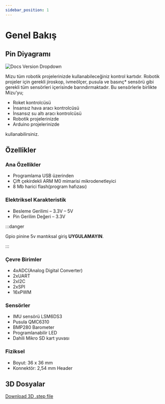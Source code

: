 ```yaml
---
sidebar_position: 1
---
```


# Genel Bakış

## Pin Diyagramı

![Docs Version Dropdown](https://viyalab.com/wp-content/uploads/2022/12/viyalabMizuDiagram-1.webp)

Mizu tüm robotik projelerinizde kullanabileceğiniz kontrol kartıdır. Robotik projeler için gerekli jiroskop, ivmeölçer, pusula ve basınç* sensörü gibi gerekli tüm sensörleri içerisinde barındırmaktadır. Bu sensörlerle birlikte Mizu’yu;

-   Roket kontrolcüsü
-   İnsansız hava aracı kontrolcüsü
-   İnsansız su altı aracı kontrolcüsü
-   Robotik projelerinizde
-   Arduino projelerinizde

kullanabilirsiniz.

## Özellikler

### Ana Özellikler

-   Programlama USB üzerinden
-   Çift çekirdekli ARM M0 mimarisi mikrodenetleyici
-   8 Mb harici flash(program hafızası)

### Elektriksel Karakteristik

-   Besleme Gerilimi – 3.3V – 5V
-   Pin Gerilim Değeri – 3.3V

:::danger

Gpio pinine 5v mantıksal giriş **UYGULAMAYIN**.

:::

### Çevre Birimler

-   4xADC(Analog Digital Converter)
-   2xUART
-   2xI2C
-   2xSPI
-   16xPWM

### Sensörler

-   IMU sensörü LSM6DS3
-   Pusula QMC6310
-   BMP280 Barometer
-   Programlanabilir LED
-   Dahili Mikro SD kart yuvası

### Fiziksel

- Boyut: 36 x 36 mm
- Konnektör: 2,54 mm Header

## 3D Dosyalar

[Download 3D .step file](https://drive.google.com/uc?export=download&id=1Z7zM2ne9LwhbHXpXz8ifDOvMvEYKYCWe)